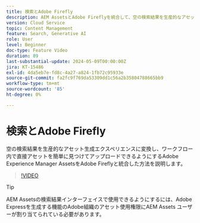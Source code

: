 ```yaml
---
title: 検索とAdobe Firefly
description: AEM AssetsとAdobe Fireflyを統合して、空の検索結果を生産的なアセット生成エクスペリエンスに変換する方法を説明します。
version: Cloud Service
topic: Content Management
feature: Search, Generative AI
role: User
level: Beginner
doc-type: Feature Video
duration: 89
last-substantial-update: 2024-05-09T00:00:00Z
jira: KT-15486
exl-id: 4da5eb7e-fd8c-4a27-a824-1fb72c95933e
source-git-commit: fa2fc9f769da53309dd1c56a2b35804788665bb9
workflow-type: tm+mt
source-wordcount: '85'
ht-degree: 0%

---
```


# 検索とAdobe Firefly

空の検索結果を生産的なアセット生成エクスペリエンスに変換し、ワークフロー内で直接アセットを簡単に見つけてアップロードできるようにするAdobe Experience Manager AssetsをAdobe Fireflyと統合した方法を説明します。

>[!VIDEO](https://video.tv.adobe.com/v/3429070/?learn=on)


>[!TIP]
>
> AEM Assetsの検索結果インターフェイスで使用できるようにするには、Adobe Expressを生成する機能のAdobe組織のアセット使用権限にAEM Assets ユーザーが割り当てられている必要があります。
